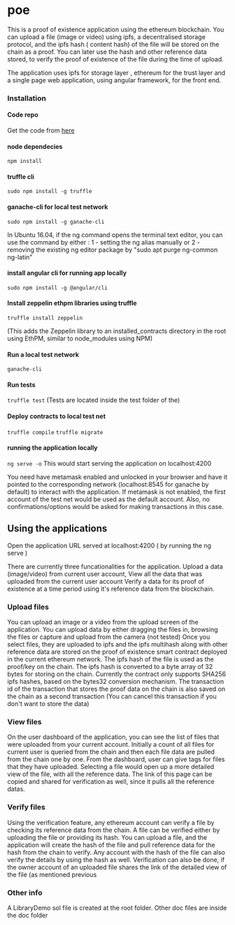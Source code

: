 # poe
This is a proof of existence application using the ethereum blockchain. You can upload a file (image or video) using ipfs, a decentralised storage protocol, and the ipfs hash ( content hash) of the file will be stored on the chain as a proof.
You can later use the hash and other reference data stored, to verify the proof of existence of the file during the time of upload.

The application uses ipfs for storage layer , ethereum for the trust layer and a single page web application, using angular framework, for the front end.

### Installation

#### Code repo
Get the code from [here](https://github.com/1sn0s/poe)

#### node dependecies
`npm install`

#### truffle cli
`sudo npm install -g truffle`

#### ganache-cli for local test network
`sudo npm install -g ganache-cli`

In Ubuntu 16.04, if the ng command opens the terminal text editor, you can use the command by either :
1 - setting the ng alias manually or
2 - removing the existing ng editor package by "sudo apt purge ng-common ng-latin"

#### install angular cli for running app locally
`sudo npm install -g @angular/cli`

#### Install zeppelin ethpm libraries using truffle
`truffle install zeppelin`

(This adds the Zeppelin library to an installed_contracts directory in the root using EthPM, similar to node_modules using NPM)

#### Run a local test network
`ganache-cli`

#### Run tests
`truffle test`
(Tests are located inside the test folder of the)

#### Deploy contracts to local test net
`truffle compile`
`truffle migrate`

#### running the application locally
`ng serve -o`
This would start serving the application on localhost:4200

You need have metamask enabled and unlocked in your browser and have it pointed to the corresponding network (localhost:8545 for ganache by default) to interact with the application.
If metamask is not enabled, the first account of the test net would be used as the default account. Also, no confirmations/options would be asked for making transactions in this case.

## Using the applications

Open the application URL served at localhost:4200 ( by running the ng serve )

There are currently three funcationalities for the application.
Upload a data (image/video) from current user account,
View all the data that was uploaded from the current user account
Verify a data for its proof of existence at a time period using it's reference data from the blockchain.

### Upload files
You can upload an image or a video from the upload screen of the application.
You can upload data by either dragging the files in, browsing the files or capture and upload from the camera (not tested)
Once you select files, they are uploaded to ipfs and the ipfs multihash along with other
reference data are stored on the proof of existence smart contract deployed in the current ethereum network.
The ipfs hash of the file is used as the proof/key on the chain. The ipfs hash is converted to a byte array of 32 bytes for storing on the chain. 
Currently the contract only supports SHA256 ipfs hashes, based on the bytes32 conversion mechanism.
The transaction id of the transaction that stores the proof data on the chain is also saved on the chain as a second transaction 
(You can cancel this transaction if you don't want to store the data)

### View files
On the user dashboard of the application, you can see the list of files that were
uploaded from your current account.
Initially a count of all files for current user is queried from the chain and then
each file data are pulled from the chain one by one.
From the dashboard, user can give tags for files that they have uploaded.
Selecting a file would open up a more detailed view of the file, with all the reference data.
The link of this page can be copied and shared for verification as well, since it pulls all the reference datas.

### Verify files
Using the verification feature, any ethereum account can verify a file by checking its reference data from the chain.
A file can be verified either by uploading the file or providing its hash.
You can upload a file, and the application will create the hash of the file and pull reference data
for the hash from the chain to verify.
Any account with the hash of the file can also verify the details by using the hash as well.
Verification can also be done, if the owner account of an uploaded file shares the link of the
detailed view of the file (as mentioned previous



### Other info
A LibraryDemo sol file is created at the root folder.
Other doc files are inside the doc folder
